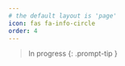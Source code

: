 ```yaml
---
# the default layout is 'page'
icon: fas fa-info-circle
order: 4
---
```


> In progress
{: .prompt-tip }
